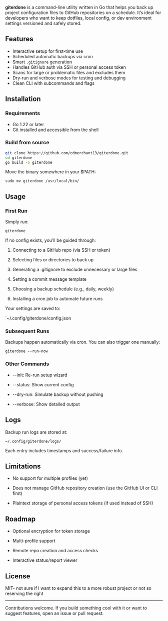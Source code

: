 
**giterdone** is a command-line utility written in Go that helps you back up project configuration files to GitHub repositories on a schedule. It’s ideal for developers who want to keep dotfiles, local config, or dev environment settings versioned and safely stored.

## Features

- Interactive setup for first-time use
- Scheduled automatic backups via cron
- Smart `.gitignore` generation
- Handles GitHub auth via SSH or personal access token
- Scans for large or problematic files and excludes them
- Dry-run and verbose modes for testing and debugging
- Clean CLI with subcommands and flags
## Installation

### Requirements

- Go 1.22 or later
- Git installed and accessible from the shell

### Build from source

```bash
git clone https://github.com/cdmerchant13/giterdone.git
cd giterdone
go build -o giterdone
````

Move the binary somewhere in your $PATH:

```
sudo mv giterdone /usr/local/bin/
```

## **Usage**
### **First Run**

Simply run:

```
giterdone
```

If no config exists, you’ll be guided through:

1. Connecting to a GitHub repo (via SSH or token)
    
2. Selecting files or directories to back up
    
3. Generating a .gitignore to exclude unnecessary or large files
    
4. Setting a commit message template
    
5. Choosing a backup schedule (e.g., daily, weekly)
    
6. Installing a cron job to automate future runs
  

Your settings are saved to:

`~/.config/giterdone/config.json

### **Subsequent Runs**

Backups happen automatically via cron. You can also trigger one manually:

```
giterdone --run-now
```

### **Other Commands**

- --init: Re-run setup wizard
    
- --status: Show current config
    
- --dry-run: Simulate backup without pushing
    
- --verbose: Show detailed output
## **Logs**

Backup run logs are stored at:

```
~/.config/giterdone/logs/
```

Each entry includes timestamps and success/failure info.

## **Limitations**

- No support for multiple profiles (yet)
    
- Does not manage GitHub repository creation (use the GitHub UI or CLI first)
    
- Plaintext storage of personal access tokens (if used instead of SSH)

## **Roadmap**

- Optional encryption for token storage
    
- Multi-profile support
    
- Remote repo creation and access checks
    
- Interactive status/report viewer

## **License**
MIT- not sure if I want to expand this to a more robust project or not so reserving the right 

---

Contributions welcome. If you build something cool with it or want to suggest features, open an issue or pull request.
